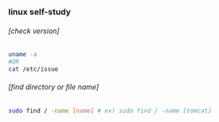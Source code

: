 ### linux self-study
  
###### [check version]
```sh
uname -a
#OR
cat /etc/issue
```
  
###### [find directory or file name]
```sh
sudo find / -name [name] # ex) sudo find / -name [tomcat]
```
  
